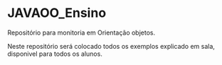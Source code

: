 # JAVAOO_Ensino
Repositório para monitoria em Orientação objetos. 

Neste repositório será colocado todos os exemplos explicado em sala, disponivel para todos os alunos.
